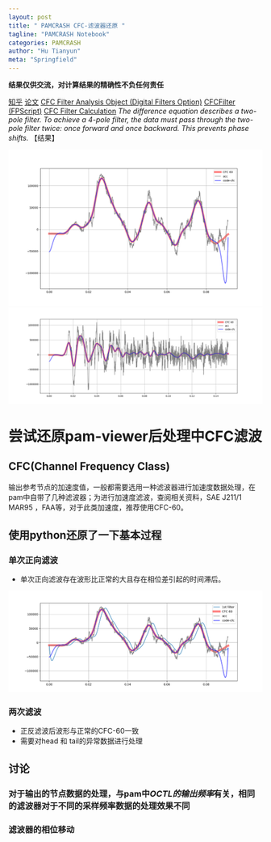 ```yaml
---
layout: post
title: " PAMCRASH CFC-滤波器还原 "
tagline: "PAMCRASH Notebook"
categories: PAMCRASH
author: "Hu Tianyun"
meta: "Springfield"
---
```

**结果仅供交流，对计算结果的精确性不负任何责任**

[知乎](https://zhuanlan.zhihu.com/p/39632483)
[论文](https://web.wpi.edu/Pubs/ETD/Available/etd-050610-115613/unrestricted/Mongiardini_dissertation.pdf)
[CFC Filter Analysis Object (Digital Filters Option)](https://www.weisang.com/en/documentation/cfcfilteranalysis_en/)
[CFCFilter (FPScript)](https://www.weisang.com/en/documentation/cfcfilter_en/)
[CFC Filter Calculation](https://www.weisang.com/en/documentation/cfcalgorithm_en/)
*The difference equation describes a two-pole filter. To achieve a 4-pole filter, the data must pass through the two-pole filter twice: once forward and once backward. This prevents phase shifts.*
【结果】

<img src="/post_img/PAM-CFC-Filter/1-10000.png" data-canonical-src="/post_img/PAM-CFC-Filter/1-10000.png" />

<img src="/post_img/PAM-CFC-Filter/0.2-10000.png" data-canonical-src="/post_img/PAM-CFC-Filter/0.2-10000.png" />


# 尝试还原pam-viewer后处理中CFC滤波
## CFC(Channel Frequency Class)
输出参考节点的加速度值，一般都需要选用一种滤波器进行加速度数据处理，在pam中自带了几种滤波器；为进行加速度滤波，查阅相关资料，SAE J211/1 MAR95 ，FAA等，对于此类加速度，推荐使用CFC-60。

## 使用python还原了一下基本过程

### 单次正向滤波
 * 单次正向滤波存在波形比正常的大且存在相位差引起的时间滞后。
<img src="/post_img/PAM-CFC-Filter/1-10000-1.png" data-canonical-src="/post_img/PAM-CFC-Filter/1-10000-1.png" />

### 两次滤波
 * 正反滤波后波形与正常的CFC-60一致
 * 需要对head 和 tail的异常数据进行处理


## 讨论
### 对于输出的节点数据的处理，与pam中*OCTL的输出频率*有关，相同的滤波器对于不同的采样频率数据的处理效果不同
### 滤波器的相位移动
